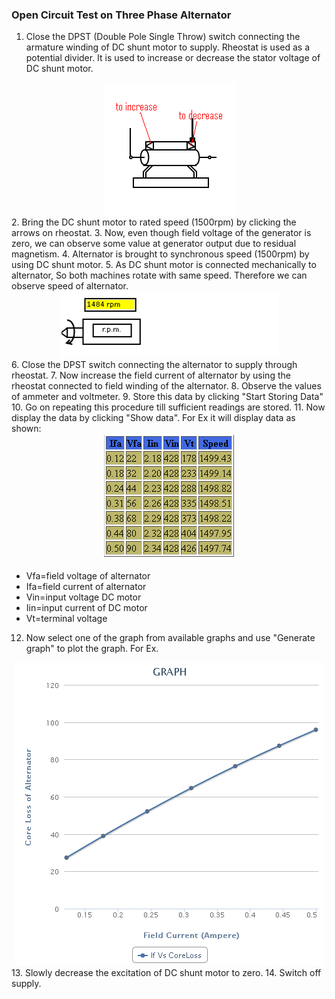 ### Open Circuit Test on Three Phase Alternator
1. Close the DPST (Double Pole Single Throw) switch connecting the armature winding of DC shunt motor to supply. Rheostat is used as a potential divider. It is used to increase or decrease the stator voltage of DC shunt motor.
<center><img src="images/img1.png"title=""/></center>
2. Bring the DC shunt motor to rated speed (1500rpm) by clicking the arrows on rheostat.
3. Now, even though field voltage of the generator is zero, we can observe some value at generator output due to residual magnetism.
4. Alternator is brought to synchronous speed (1500rpm) by using DC shunt motor.
5. As DC shunt motor is connected mechanically to alternator, So both machines rotate with same speed. Therefore we can observe speed of alternator.
<center><img src="images/img2.png"title=""/></center>
6. Close the DPST switch connecting the alternator to supply through rheostat.
7. Now increase the field current of alternator by using the rheostat connected to field winding of the alternator.
8. Observe the values of ammeter and voltmeter.
9. Store this data by clicking "Start Storing Data"
10. Go on repeating this procedure till sufficient readings are stored.
11. Now display the data by clicking "Show data". For Ex it will display data as shown:
<center><img src="images/img3.png"title=""/></center>

* Vfa=field voltage of alternator
* Ifa=field current of alternator
* Vin=input voltage DC motor
* Iin=input current of DC motor
* Vt=terminal voltage

12. Now select one of the graph from available graphs and use "Generate graph" to plot the graph. For Ex.
<center><img src="images/img4.png"title=""/></center>
13. Slowly decrease the excitation of DC shunt motor to zero.
14. Switch off supply.
